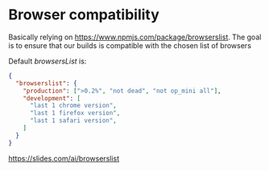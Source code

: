 # Browser compatibility

Basically relying on <https://www.npmjs.com/package/browserslist>. The goal
is to ensure that our builds is compatible with the chosen list of browsers

Default _browsersList_ is:

```json
{
  "browserslist": {
    "production": [">0.2%", "not dead", "not op_mini all"],
    "development": [
      "last 1 chrome version",
      "last 1 firefox version",
      "last 1 safari version",
    ]
  }
}
```

<https://slides.com/ai/browserslist>